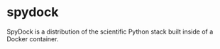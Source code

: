spydock
=======

SpyDock is a distribution of the scientific Python stack built inside of a Docker container.
